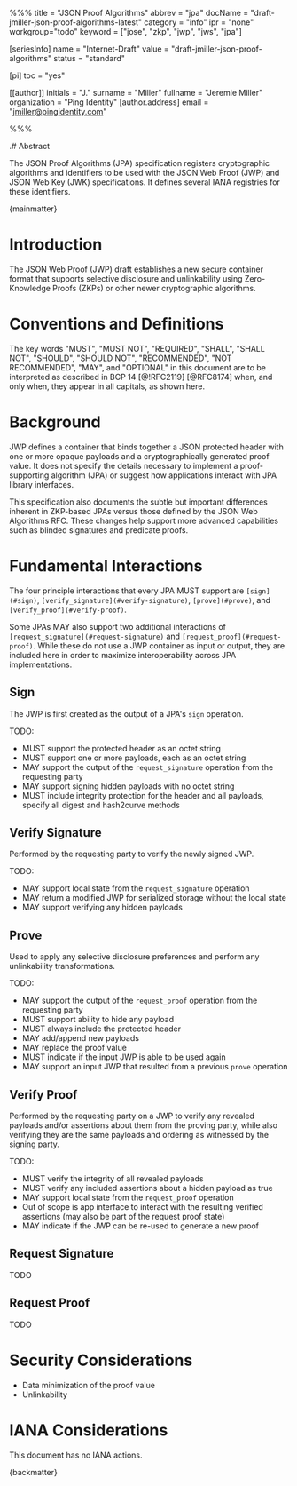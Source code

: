 %%%
title = "JSON Proof Algorithms"
abbrev = "jpa"
docName = "draft-jmiller-json-proof-algorithms-latest"
category = "info"
ipr = "none"
workgroup="todo"
keyword = ["jose", "zkp", "jwp", "jws", "jpa"]

[seriesInfo]
name = "Internet-Draft"
value = "draft-jmiller-json-proof-algorithms"
status = "standard"

[pi]
toc = "yes"

[[author]]
initials = "J."
surname = "Miller"
fullname = "Jeremie Miller"
organization = "Ping Identity"
  [author.address]
   email = "jmiller@pingidentity.com"

%%%

.# Abstract

The JSON Proof Algorithms (JPA) specification registers cryptographic algorithms and identifiers to be used with the JSON Web Proof (JWP) and JSON Web Key (JWK) specifications. It defines several IANA registries for these identifiers.

{mainmatter}

# Introduction

The JSON Web Proof (JWP) draft establishes a new secure container format that supports selective disclosure and unlinkability using Zero-Knowledge Proofs (ZKPs) or other newer cryptographic algorithms.

# Conventions and Definitions

The key words "MUST", "MUST NOT", "REQUIRED", "SHALL", "SHALL NOT", "SHOULD",
"SHOULD NOT", "RECOMMENDED", "NOT RECOMMENDED", "MAY", and "OPTIONAL" in this
document are to be interpreted as described in BCP 14 [@!RFC2119] [@RFC8174]
when, and only when, they appear in all capitals, as shown here.

# Background

JWP defines a container that binds together a JSON protected header with one or more opaque payloads and a cryptographically generated proof value.  It does not specify the details necessary to implement a proof-supporting algorithm (JPA) or suggest how applications interact with JPA library interfaces.

This specification also documents the subtle but important differences inherent in ZKP-based JPAs versus those defined by the JSON Web Algorithms RFC.  These changes help support more advanced capabilities such as blinded signatures and predicate proofs.

# Fundamental Interactions

The four principle interactions that every JPA MUST support are `[sign](#sign)`, `[verify_signature](#verify-signature)`, `[prove](#prove)`, and `[verify_proof](#verify-proof)`.

Some JPAs MAY also support two additional interactions of `[request_signature](#request-signature)` and `[request_proof](#request-proof)`.  While these do not use a JWP container as input or output, they are included here in order to maximize interoperability across JPA implementations.

## Sign

The JWP is first created as the output of a JPA's `sign` operation.

TODO:

* MUST support the protected header as an octet string
* MUST support one or more payloads, each as an octet string
* MAY support the output of the `request_signature` operation from the requesting party
* MAY support signing hidden payloads with no octet string
* MUST include integrity protection for the header and all payloads, specify all digest and hash2curve methods

## Verify Signature

Performed by the requesting party to verify the newly signed JWP.

TODO:

* MAY support local state from the `request_signature` operation
* MAY return a modified JWP for serialized storage without the local state
* MAY support verifying any hidden payloads

## Prove

Used to apply any selective disclosure preferences and perform any unlinkability transformations.

TODO:

* MAY support the output of the `request_proof` operation from the requesting party
* MUST support ability to hide any payload
* MUST always include the protected header
* MAY add/append new payloads
* MAY replace the proof value
* MUST indicate if the input JWP is able to be used again
* MAY support an input JWP that resulted from a previous `prove` operation

## Verify Proof

Performed by the requesting party on a JWP to verify any revealed payloads and/or assertions about them from the proving party, while also verifying they are the same payloads and ordering as witnessed by the signing party.

TODO:

* MUST verify the integrity of all revealed payloads
* MUST verify any included assertions about a hidden payload as true
* MAY support local state from the `request_proof` operation
* Out of scope is app interface to interact with the resulting verified assertions (may also be part of the request proof state)
* MAY indicate if the JWP can be re-used to generate a new proof

## Request Signature

TODO

## Request Proof

TODO

# Security Considerations

* Data minimization of the proof value
* Unlinkability

# IANA Considerations

This document has no IANA actions.

{backmatter}
